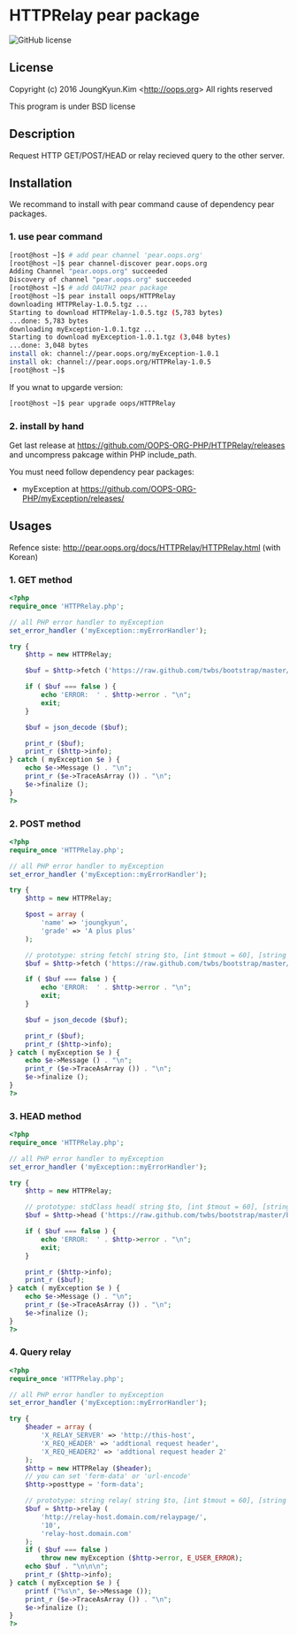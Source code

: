 # HTTPRelay pear package
![GitHub license](https://img.shields.io/badge/license-BSD-blue.svg)

## License

Copyright (c) 2016 JoungKyun.Kim &lt;http://oops.org&gt; All rights reserved

This program is under BSD license

## Description

Request HTTP GET/POST/HEAD or relay recieved query to the other server.

## Installation

We recommand to install with pear command cause of dependency pear packages.

### 1. use pear command

```bash
[root@host ~]$ # add pear channel 'pear.oops.org'
[root@host ~]$ pear channel-discover pear.oops.org
Adding Channel "pear.oops.org" succeeded
Discovery of channel "pear.oops.org" succeeded
[root@host ~]$ # add OAUTH2 pear package
[root@host ~]$ pear install oops/HTTPRelay
downloading HTTPRelay-1.0.5.tgz ...
Starting to download HTTPRelay-1.0.5.tgz (5,783 bytes)
...done: 5,783 bytes
downloading myException-1.0.1.tgz ...
Starting to download myException-1.0.1.tgz (3,048 bytes)
...done: 3,048 bytes
install ok: channel://pear.oops.org/myException-1.0.1
install ok: channel://pear.oops.org/HTTPRelay-1.0.5
[root@host ~]$
```

If you wnat to upgarde version:

```bash
[root@host ~]$ pear upgrade oops/HTTPRelay
```


### 2. install by hand

Get last release at https://github.com/OOPS-ORG-PHP/HTTPRelay/releases and uncompress pakcage within PHP include_path.

You must need follow dependency pear packages:
 * myException at https://github.com/OOPS-ORG-PHP/myException/releases/

## Usages

Refence siste: http://pear.oops.org/docs/HTTPRelay/HTTPRelay.html (with Korean)


### 1. GET method

```php
<?php
require_once 'HTTPRelay.php';

// all PHP error handler to myException
set_error_handler ('myException::myErrorHandler');

try {
	$http = new HTTPRelay;

	$buf = $http->fetch ('https://raw.github.com/twbs/bootstrap/master/bower.json', 3);

	if ( $buf === false ) {
		echo 'ERROR:  ' . $http->error . "\n";
		exit;
	}

	$buf = json_decode ($buf);

	print_r ($buf);
	print_r ($http->info);
} catch ( myException $e ) {
	echo $e->Message () . "\n";
	print_r ($e->TraceAsArray ()) . "\n";
	$e->finalize ();
}
?>
```

### 2. POST method

```php
<?php
require_once 'HTTPRelay.php';

// all PHP error handler to myException
set_error_handler ('myException::myErrorHandler');

try {
	$http = new HTTPRelay;

	$post = array (
		'name' => 'joungkyun',
		'grade' => 'A plus plus'
	);

	// prototype: string fetch( string $to, [int $tmout = 60], [string $httphost = ''], [array $post = null])
	$buf = $http->fetch ('https://raw.github.com/twbs/bootstrap/master/bower.json', 3, null, $post);

	if ( $buf === false ) {
		echo 'ERROR:  ' . $http->error . "\n";
		exit;
	}

	$buf = json_decode ($buf);

	print_r ($buf);
	print_r ($http->info);
} catch ( myException $e ) {
	echo $e->Message () . "\n";
	print_r ($e->TraceAsArray ()) . "\n";
	$e->finalize ();
}
?>
```

### 3. HEAD method

```php
<?php
require_once 'HTTPRelay.php';

// all PHP error handler to myException
set_error_handler ('myException::myErrorHandler');

try {
	$http = new HTTPRelay;

	// prototype: stdClass head( string $to, [int $tmout = 60], [string $httphost = ''])
	$buf = $http->head ('https://raw.github.com/twbs/bootstrap/master/bower.json', 3);

	if ( $buf === false ) {
		echo 'ERROR:  ' . $http->error . "\n";
		exit;
	}

	print_r ($http->info);
	print_r ($buf);
} catch ( myException $e ) {
	echo $e->Message () . "\n";
	print_r ($e->TraceAsArray ()) . "\n";
	$e->finalize ();
}
?>
```

### 4. Query relay

```php
<?php
require_once 'HTTPRelay.php';

// all PHP error handler to myException
set_error_handler ('myException::myErrorHandler');

try {
	$header = array (
		'X_RELAY_SERVER' => 'http://this-host',
		'X_REQ_HEADER' => 'addtional request header',
		'X_REQ_HEADER2' => 'addtional request header 2'
	);
	$http = new HTTPRelay ($header);
	// you can set 'form-data' or 'url-encode'
	$http->posttype = 'form-data';

	// prototype: string relay( string $to, [int $tmout = 60], [string $httphost = ''])
	$buf = $http->relay (
		'http://relay-host.domain.com/relaypage/',
		'10',
		'relay-host.domain.com'
	);
	if ( $buf === false )
		throw new myException ($http->error, E_USER_ERROR);
	echo $buf . "\n\n\n";
	print_r ($http->info);
} catch ( myException $e ) {
	printf ("%s\n", $e->Message ());
	print_r ($e->TraceAsArray ()) . "\n";
	$e->finalize ();
}
?>
```
